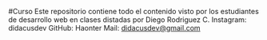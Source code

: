 #Curso
Este repositorio contiene todo el contenido visto por los estudiantes de desarrollo web en clases distadas por Diego Rodriguez C.
Instagram: didacusdev 
GitHub: Haonter
Mail: didacusdev@gmail.com
